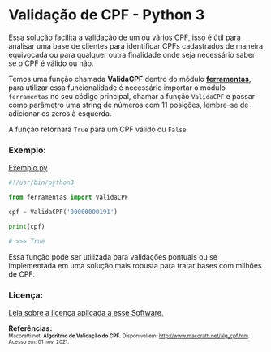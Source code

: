 # Validação de CPF - Python 3 

Essa solução facilita a validação de um ou vários CPF, isso é útil para analisar uma base de clientes para identificar CPFs cadastrados de maneira equivocada ou para qualquer outra finalidade onde seja necessário saber se o CPF é válido ou não. 

Temos uma função chamada **ValidaCPF** dentro do módulo [**ferramentas**](ferramentas/__init__.py), para utilizar essa funcionalidade é necessário importar o módulo ````ferramentas```` no seu código principal, chamar a função ````ValidaCPF```` e passar como parâmetro uma string de números com 11 posições, lembre-se de adicionar os zeros à esquerda. 

A função retornará ````True```` para um CPF válido ou ````False````.

### Exemplo:

[Exemplo.py](Exemplo.py)

```python
#!/usr/bin/python3

from ferramentas import ValidaCPF

cpf = ValidaCPF('00000000191')

print(cpf)

# >>> True
```

Essa função pode ser utilizada para validações pontuais ou se implementada em uma solução mais robusta para tratar bases com milhões de CPF.

### Licença:
[Leia sobre a licença aplicada a esse Software.](LICENSE)

**Referências:**  <br/><font size="1">Macoratti.net, **Algoritmo de Validação do CPF.** Disponível em: <http://www.macoratti.net/alg_cpf.htm>. Acesso em: 01 nov. 2021.  <br/></font>
